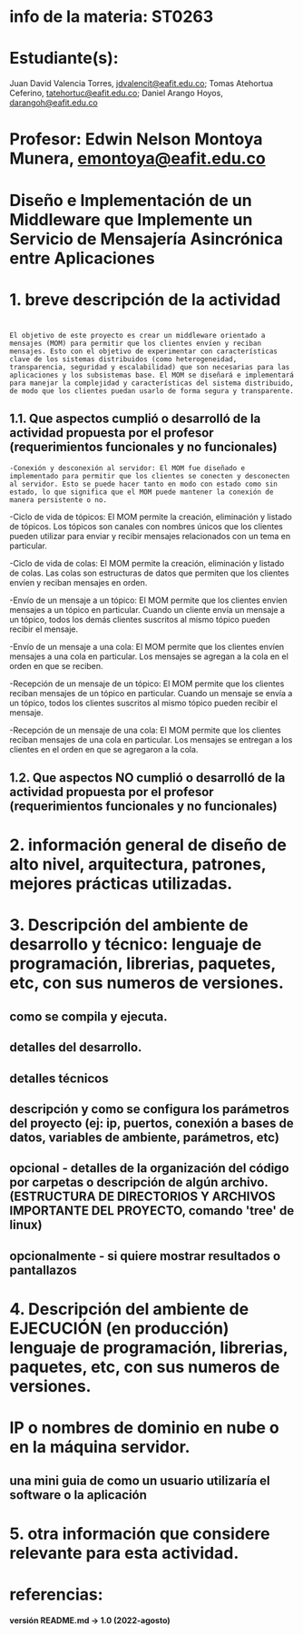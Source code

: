 # info de la materia: ST0263
#
# Estudiante(s): 
  Juan David Valencia Torres, jdvalencit@eafit.edu.co; 
  Tomas Atehortua Ceferino, tatehortuc@eafit.edu.co; 
  Daniel Arango Hoyos, darangoh@eafit.edu.co
#
# Profesor: Edwin Nelson Montoya Munera, emontoya@eafit.edu.co
#
# Diseño e Implementación de un Middleware que Implemente un Servicio de Mensajería Asincrónica entre Aplicaciones
#
# 1. breve descripción de la actividad
#
    El objetivo de este proyecto es crear un middleware orientado a mensajes (MOM) para permitir que los clientes envíen y reciban mensajes. Esto con el objetivo de experimentar con características clave de los sistemas distribuidos (como heterogeneidad, transparencia, seguridad y escalabilidad) que son necesarias para las aplicaciones y los subsistemas base. El MOM se diseñará e implementará para manejar la complejidad y características del sistema distribuido, de modo que los clientes puedan usarlo de forma segura y transparente.
## 1.1. Que aspectos cumplió o desarrolló de la actividad propuesta por el profesor (requerimientos funcionales y no funcionales)

    -Conexión y desconexión al servidor: El MOM fue diseñado e implementado para permitir que los clientes se conecten y desconecten al servidor. Esto se puede hacer tanto en modo con estado como sin estado, lo que significa que el MOM puede mantener la conexión de manera persistente o no.

-Ciclo de vida de tópicos: El MOM permite la creación, eliminación y listado de tópicos. Los tópicos son canales con nombres únicos que los clientes pueden utilizar para enviar y recibir mensajes relacionados con un tema en particular.

-Ciclo de vida de colas: El MOM permite la creación, eliminación y listado de colas. Las colas son estructuras de datos que permiten que los clientes envíen y reciban mensajes en orden.

-Envío de un mensaje a un tópico: El MOM permite que los clientes envíen mensajes a un tópico en particular. Cuando un cliente envía un mensaje a un tópico, todos los demás clientes suscritos al mismo tópico pueden recibir el mensaje.

-Envío de un mensaje a una cola: El MOM permite que los clientes envíen mensajes a una cola en particular. Los mensajes se agregan a la cola en el orden en que se reciben.

-Recepción de un mensaje de un tópico: El MOM permite que los clientes reciban mensajes de un tópico en particular. Cuando un mensaje se envía a un tópico, todos los clientes suscritos al mismo tópico pueden recibir el mensaje.

-Recepción de un mensaje de una cola: El MOM permite que los clientes reciban mensajes de una cola en particular. Los mensajes se entregan a los clientes en el orden en que se agregaron a la cola.


## 1.2. Que aspectos NO cumplió o desarrolló de la actividad propuesta por el profesor (requerimientos funcionales y no funcionales)

# 2. información general de diseño de alto nivel, arquitectura, patrones, mejores prácticas utilizadas.


# 3. Descripción del ambiente de desarrollo y técnico: lenguaje de programación, librerias, paquetes, etc, con sus numeros de versiones.

## como se compila y ejecuta.

## detalles del desarrollo.

## detalles técnicos

## descripción y como se configura los parámetros del proyecto (ej: ip, puertos, conexión a bases de datos, variables de ambiente, parámetros, etc)

## opcional - detalles de la organización del código por carpetas o descripción de algún archivo. (ESTRUCTURA DE DIRECTORIOS Y ARCHIVOS IMPORTANTE DEL PROYECTO, comando 'tree' de linux)


## 
## opcionalmente - si quiere mostrar resultados o pantallazos 

# 4. Descripción del ambiente de EJECUCIÓN (en producción) lenguaje de programación, librerias, paquetes, etc, con sus numeros de versiones.


# IP o nombres de dominio en nube o en la máquina servidor.


## una mini guia de como un usuario utilizaría el software o la aplicación


# 5. otra información que considere relevante para esta actividad.

# referencias:

#### versión README.md -> 1.0 (2022-agosto)
